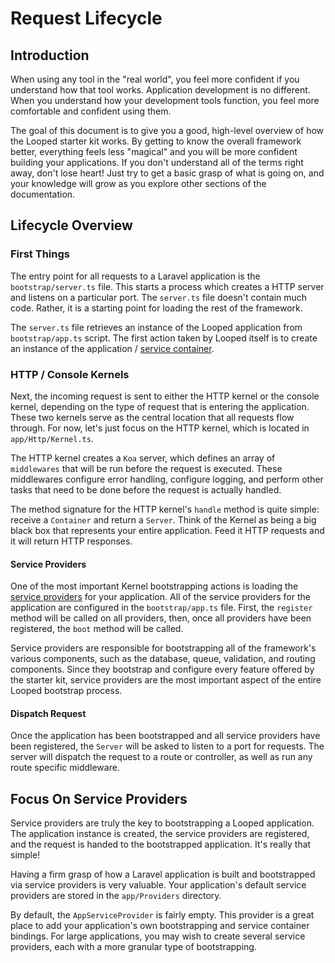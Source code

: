 # Request Lifecycle


## Introduction

When using any tool in the "real world", you feel more confident if you understand how that tool works. Application development is no different. When you understand how your development tools function, you feel more comfortable and confident using them.

The goal of this document is to give you a good, high-level overview of how the Looped starter kit works. By getting to know the overall framework better, everything feels less "magical" and you will be more confident building your applications. If you don't understand all of the terms right away, don't lose heart! Just try to get a basic grasp of what is going on, and your knowledge will grow as you explore other sections of the documentation.


## Lifecycle Overview

### First Things

The entry point for all requests to a Laravel application is the `bootstrap/server.ts` file. This starts a process which creates a HTTP server and listens on a particular port. The `server.ts` file doesn't contain much code. Rather, it is a starting point for loading the rest of the framework.

The `server.ts` file retrieves an instance of the Looped application from `bootstrap/app.ts` script. The first action taken by Looped itself is to create an instance of the application / [service container](/container).

### HTTP / Console Kernels

Next, the incoming request is sent to either the HTTP kernel or the console kernel, depending on the type of request that is entering the application. These two kernels serve as the central location that all requests flow through. For now, let's just focus on the HTTP kernel, which is located in `app/Http/Kernel.ts`.

The HTTP kernel creates a `Koa` server, which defines an array of `middlewares` that will be run before the request is executed. These middlewares configure error handling, configure logging, and perform other tasks that need to be done before the request is actually handled.

The method signature for the HTTP kernel's `handle` method is quite simple: receive a `Container` and return a `Server`. Think of the Kernel as being a big black box that represents your entire application. Feed it HTTP requests and it will return HTTP responses.

#### Service Providers

One of the most important Kernel bootstrapping actions is loading the [service providers](/providers) for your application. All of the service providers for the application are configured in the `bootstrap/app.ts`  file. First, the `register` method will be called on all providers, then, once all providers have been registered, the `boot` method will be called.

Service providers are responsible for bootstrapping all of the framework's various components, such as the database, queue, validation, and routing components. Since they bootstrap and configure every feature offered by the starter kit, service providers are the most important aspect of the entire Looped bootstrap process.

#### Dispatch Request

Once the application has been bootstrapped and all service providers have been registered, the `Server` will be asked to listen to a port for requests. The server will dispatch the request to a route or controller, as well as run any route specific middleware.


## Focus On Service Providers

Service providers are truly the key to bootstrapping a Looped application. The application instance is created, the service providers are registered, and the request is handed to the bootstrapped application. It's really that simple!

Having a firm grasp of how a Laravel application is built and bootstrapped via service providers is very valuable. Your application's default service providers are stored in the `app/Providers` directory.

By default, the `AppServiceProvider` is fairly empty. This provider is a great place to add your application's own bootstrapping and service container bindings. For large applications, you may wish to create several service providers, each with a more granular type of bootstrapping.
